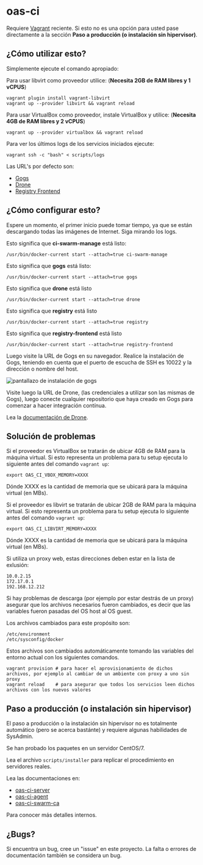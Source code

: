 # oas-ci

Requiere [Vagrant](http://www.vagrantup.com/) reciente. Si esto no es una opción para usted pase directamente a la sección **Paso a producción (o instalación sin hipervisor)**.

## ¿Cómo utilizar esto?

Simplemente ejecute el comando apropiado:

Para usar libvirt como proveedor utilice: (**Necesita 2GB de RAM libres y 1 vCPUS**)

```
vagrant plugin install vagrant-libvirt
vagrant up --provider libvirt && vagrant reload
```

Para usar VirtualBox como proveedor, instale VirtualBox y utilice: (**Necesita 4GB de RAM libres y 2 vCPUS**)

```
vagrant up --provider virtualbox && vagrant reload
```

Para ver los últimos logs de los servicios iniciados ejecute:

```
vagrant ssh -c "bash" < scripts/logs
```

Las URL's por defecto son:

- [Gogs](http://192.168.12.212:3000/)
- [Drone](http://192.168.12.212:8000/)
- [Registry Frontend](http://192.168.12.212:8080/)

## ¿Cómo configurar esto?

Espere un momento, el primer inicio puede tomar tiempo, ya que se están descargando todas las imágenes de Internet. Siga mirando los logs.

Esto significa que **ci-swarm-manage** está listo:

```
/usr/bin/docker-current start --attach=true ci-swarm-manage
```

Esto significa que **gogs** está listo:

```
/usr/bin/docker-current start --attach=true gogs
```

Esto significa que **drone** está listo

```
/usr/bin/docker-current start --attach=true drone
```

Esto significa que **registry** está listo

```
/usr/bin/docker-current start --attach=true registry
```

Esto significa que **registry-frontend** está listo

```
/usr/bin/docker-current start --attach=true registry-frontend
```

Luego visite la URL de Gogs en su navegador. Realice la instalación de Gogs, teniendo en cuenta que el puerto de escucha de SSH es 10022 y la dirección o nombre del host.

![pantallazo de instalación de gogs](http://i.imgur.com/5d8lsSP.png)

Visite luego la URL de Drone, (las credenciales a utilizar son las mismas de Gogs), luego conecte cualquier repositorio que haya creado en Gogs para comenzar a hacer integración contínua.

Lea la [documentación de Drone](http://readme.drone.io/).

## Solución de problemas

Si el proveedor es VirtualBox se tratarán de ubicar 4GB de RAM para la máquina virtual. Si esto representa un problema para tu setup ejecuta lo siguiente antes del comando `vagrant up`:

```
export OAS_CI_VBOX_MEMORY=XXXX
```

Dónde XXXX es la cantidad de memoria que se ubicará para la máquina virtual (en MBs).

Si el proveedor es libvirt se tratarán de ubicar 2GB de RAM para la máquina virtual. Si esto representa un problema para tu setup ejecuta lo siguiente antes del comando `vagrant up`:

```
export OAS_CI_LIBVIRT_MEMORY=XXXX
```

Dónde XXXX es la cantidad de memoria que se ubicará para la máquina virtual (en MBs).

Si utiliza un proxy web, estas direcciones deben estar en la lista de exlusión:

```
10.0.2.15
172.17.0.1
192.168.12.212
```

Si hay problemas de descarga (por ejemplo por estar destrás de un proxy) asegurar que los archivos necesarios fueron cambiados, es decir que las variables fueron pasadas del OS host al OS guest.

Los archivos cambiados para este propósito son:

```
/etc/environment
/etc/sysconfig/docker
```

Estos archivos son cambiados automáticamente tomando las variables del entorno actual con los siguientes comandos.

```
vagrant provision # para hacer el aprovisionamiento de dichos archivos, por ejemplo al cambiar de un ambiente con proxy a uno sin proxy
vagrant reload    # para asegurar que todos los servicios leen dichos archivos con los nuevos valores
```

## Paso a producción (o instalación sin hipervisor)

El paso a producción o la instalación sin hipervisor no es totalmente automático (pero se acerca bastánte) y requiere algunas habilidades de SysAdmin.

Se han probado los paquetes en un servidor CentOS/7.

Lea el archivo `scripts/installer` para replicar el procedimiento en servidores reales.

Lea las documentaciones en:

  - [oas-ci-server](https://github.com/andresvia/oas-ci-server)
  - [oas-ci-agent](https://github.com/andresvia/oas-ci-agent)
  - [oas-ci-swarm-ca](https://github.com/andresvia/oas-ci-swarm-ca)

Para conocer más detalles internos.

## ¿Bugs?

Si encuentra un bug, cree un "issue" en este proyecto. La falta o errores de documentación también se considera un bug.
